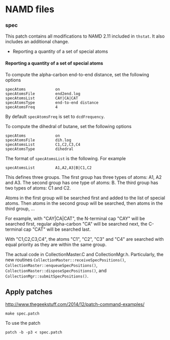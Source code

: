 # NAMD files


### spec

This patch contains all modifications to NAMD 2.11 included in `thstat`.
It also includes an additional change.

 * Reporting a quantity of a set of special atoms


#### Reporting a quantity of a set of special atoms


To compute the alpha-carbon end-to-end distance,
set the following options
```
specAtoms             on
specAtomsFile         end2end.log
specAtomsList         CAY|CA|CAT
specAtomsType         end-to-end distance
specAtomsFreq         4
```
By default `specAtomsFreq` is set to `dcdFrequency`.

To compute the dihedral of butane,
set the following options
```
specAtoms             on
specAtomsFile         dih.log
specAtomsList         C1,C2,C3,C4
specAtomsType         dihedral
```

The format of `specAtomsList` is the following. For example
```
specAtomsList         A1,A2,A3|B|C1,C2
```
This defines three groups.
The first group has three types of atoms: A1, A2 and A3.
The second group has one type of atoms: B.
The third group has two types of atoms: C1 and C2.

Atoms in the first group will be searched first and added to the list of special atoms.
Then atoms in the second group will be searched, then atoms in the third group, ...

For example, with "CAY|CA|CAT", the N-terminal cap "CAY" will be searched first,
regular alpha-carbon "CA" will be searched next,
the C-terminal cap "CAT" will be searched last.

With "C1,C2,C3,C4", the atoms "C1", "C2", "C3" and "C4" are searched with equal priority
as they are within the same group.



The actual code in CollectionMaster.C and CollectionMgr.h.
Particularly, the new routines
`CollectionMaster::receiveSpecPositions()`, `CollectionMaster::enqueueSpecPositions()`,
`CollectionMaster::disposeSpecPositions()`, and `CollectionMgr::submitSpecPositions()`.

## Apply patches

http://www.thegeekstuff.com/2014/12/patch-command-examples/

```
make spec.patch
```

To use the patch
```
patch -b -p3 < spec.patch
